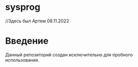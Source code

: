 # sysprog
//Здесь был Артем 08.11.2022
# Введение
Данный репозиторий создан исключительно для пробного использования.
